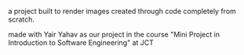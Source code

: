a project built to render images created through code completely from scratch.

made with Yair Yahav as our project in the course "Mini Project in Introduction to Software Engineering" at JCT
